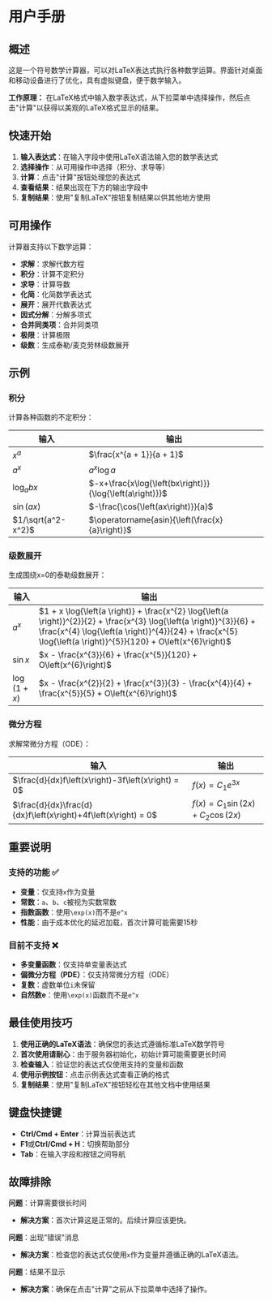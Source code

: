 # 用户手册

## 概述

这是一个符号数学计算器，可以对LaTeX表达式执行各种数学运算。界面针对桌面和移动设备进行了优化，具有虚拟键盘，便于数学输入。

**工作原理：** 在LaTeX格式中输入数学表达式，从下拉菜单中选择操作，然后点击"计算"以获得以美观的LaTeX格式显示的结果。

## 快速开始

1. **输入表达式**：在输入字段中使用LaTeX语法输入您的数学表达式
2. **选择操作**：从可用操作中选择（积分、求导等）
3. **计算**：点击"计算"按钮处理您的表达式
4. **查看结果**：结果出现在下方的输出字段中
5. **复制结果**：使用"复制LaTeX"按钮复制结果以供其他地方使用

## 可用操作

计算器支持以下数学运算：

- **求解**：求解代数方程
- **积分**：计算不定积分
- **求导**：计算导数
- **化简**：化简数学表达式
- **展开**：展开代数表达式
- **因式分解**：分解多项式
- **合并同类项**：合并同类项
- **极限**：计算极限
- **级数**：生成泰勒/麦克劳林级数展开

## 示例

### 积分

计算各种函数的不定积分：

| 输入                     | 输出                                                       |
| ------------------------- | ------------------------------------------------------------ |
| $x^a$                     | $\frac{x^{a + 1}}{a + 1}$                                    |
| $a^{x}$                   | $a^{x}\log a$                                                |
| $\log_{a}bx$              | $-x+\frac{x\log{\left(bx\right)}}{\log{\left(a\right)}}$     |
| $\sin\left(ax\right)$     | $-\frac{\cos{\left(ax\right)}}{a}$                           |
| $1/\sqrt{a^2-x^2}$        | $\operatorname{asin}{\left(\frac{x}{a}\right)}$              |

### 级数展开

生成围绕x=0的泰勒级数展开：

| 输入                      | 输出                                                       |
| -------------------------- | ------------------------------------------------------------ |
| $a^{x}$                    | $1 + x \log{\left(a \right)} + \frac{x^{2} \log{\left(a \right)}^{2}}{2} + \frac{x^{3} \log{\left(a \right)}^{3}}{6} + \frac{x^{4} \log{\left(a \right)}^{4}}{24} + \frac{x^{5} \log{\left(a \right)}^{5}}{120} + O\left(x^{6}\right)$ |
| $\sin x$                   | $x - \frac{x^{3}}{6} + \frac{x^{5}}{120} + O\left(x^{6}\right)$ |
| $\log\left(1+x\right)$     | $x - \frac{x^{2}}{2} + \frac{x^{3}}{3} - \frac{x^{4}}{4} + \frac{x^{5}}{5} + O\left(x^{6}\right)$ |

### 微分方程

求解常微分方程（ODE）：

| 输入                                                        | 输出                                                       |
| ------------------------------------------------------------ | ------------------------------------------------------------ |
| $\frac{d}{dx}f\left(x\right)-3f\left(x\right) = 0$          | $f{\left(x \right)} = C_{1} e^{3 x}$                         |
| $\frac{d}{dx}\frac{d}{dx}f\left(x\right)+4f\left(x\right) = 0$ | $f{\left(x \right)} = C_{1} \sin{\left(2 x \right)} + C_{2} \cos{\left(2 x \right)}$ |

## 重要说明

### 支持的功能 ✅

- **变量**：仅支持`x`作为变量
- **常数**：`a`、`b`、`c`被视为实数常数
- **指数函数**：使用`\exp(x)`而不是`e^x`
- **性能**：由于成本优化的延迟加载，首次计算可能需要15秒

### 目前不支持 ❌

- **多变量函数**：仅支持单变量表达式
- **偏微分方程（PDE）**：仅支持常微分方程（ODE）
- **复数**：虚数单位`i`未保留
- **自然数e**：使用`\exp(x)`函数而不是`e^x`

## 最佳使用技巧

1. **使用正确的LaTeX语法**：确保您的表达式遵循标准LaTeX数学符号
2. **首次使用请耐心**：由于服务器初始化，初始计算可能需要更长时间
3. **检查输入**：验证您的表达式仅使用支持的变量和函数
4. **使用示例按钮**：点击示例表达式查看正确的格式
5. **复制结果**：使用"复制LaTeX"按钮轻松在其他文档中使用结果

## 键盘快捷键

- **Ctrl/Cmd + Enter**：计算当前表达式
- **F1**或**Ctrl/Cmd + H**：切换帮助部分
- **Tab**：在输入字段和按钮之间导航

## 故障排除

**问题**：计算需要很长时间
- **解决方案**：首次计算这是正常的。后续计算应该更快。

**问题**：出现"错误"消息
- **解决方案**：检查您的表达式仅使用`x`作为变量并遵循正确的LaTeX语法。

**问题**：结果不显示
- **解决方案**：确保在点击"计算"之前从下拉菜单中选择了操作。
